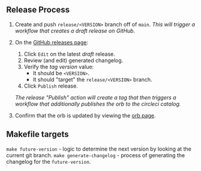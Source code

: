 ## Release Process

1. Create and push `release/<VERSION>` branch off of `main`.
    _This will trigger a workflow that creates a draft release on GitHub._
1. On the [GitHub releases page](https://github.com/buildpacks/pack-orb/releases):
    1. Click `Edit` on the latest _draft_ release.
    1. Review (and edit) generated changelog.
    1. Verify the _tag version_ value:
        - It should be `<VERSION>`.
        - It should "target" the `release/<VERSION>` branch.
    1. Click `Publish` release.

    _The release "Publish" action will create a tag that then triggers a workflow that additionally publishes the orb to the circleci catalog._
1. Confirm that the orb is updated by viewing the [orb page](https://circleci.com/developer/orbs/orb/buildpacks/pack).


## Makefile targets


`make future-version` - logic to determine the next version by looking at the current git branch.
`make generate-changelog` - process of generating the changelog for the `future-version`.
